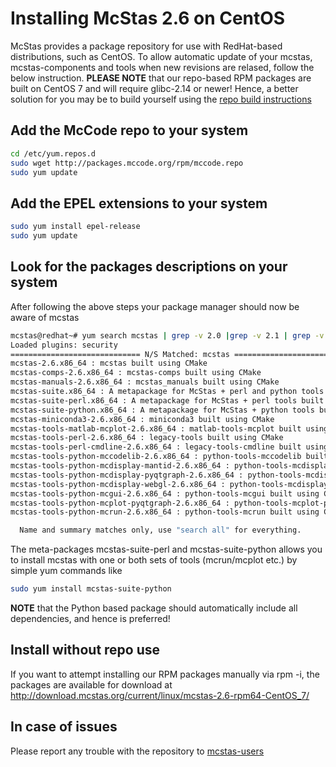 # Installing McStas 2.6 on CentOS 

McStas provides a package repository for use with RedHat-based distributions, such as CentOS. To allow automatic update of your mcstas, mcstas-components and tools when new revisions are relased, follow the below instruction. **PLEASE NOTE** that our repo-based RPM packages are built on CentOS 7 and will require glibc-2.14 or newer! Hence, a better solution for you may be to build yourself using the [repo build instructions](https://github.com/McStasMcXtrace/McCode/wiki/Building-McStas-McXtrace)


## Add the McCode repo to your system
```bash
cd /etc/yum.repos.d
sudo wget http://packages.mccode.org/rpm/mccode.repo
sudo yum update
```


## Add the EPEL extensions to your system
```bash
sudo yum install epel-release
sudo yum update
```

## Look for the packages descriptions on your system
After following the above steps your package manager should now be aware of mcstas

```bash
mcstas@redhat~# yum search mcstas | grep -v 2.0 |grep -v 2.1 | grep -v 2.2 | grep -v 2.3 | grep -v 2.4 | grep -v 2.5
Loaded plugins: security
============================= N/S Matched: mcstas ==============================
mcstas-2.6.x86_64 : mcstas built using CMake
mcstas-comps-2.6.x86_64 : mcstas-comps built using CMake
mcstas-manuals-2.6.x86_64 : mcstas_manuals built using CMake
mcstas-suite.x86_64 : A metapackage for McStas + perl and python tools built using CMake
mcstas-suite-perl.x86_64 : A metapackage for McStas + perl tools built using CMake
mcstas-suite-python.x86_64 : A metapackage for McStas + python tools built using CMake
mcstas-miniconda3-2.6.x86_64 : miniconda3 built using CMake
mcstas-tools-matlab-mcplot-2.6.x86_64 : matlab-tools-mcplot built using CMake
mcstas-tools-perl-2.6.x86_64 : legacy-tools built using CMake
mcstas-tools-perl-cmdline-2.6.x86_64 : legacy-tools-cmdline built using CMake
mcstas-tools-python-mccodelib-2.6.x86_64 : python-tools-mccodelib built using CMake
mcstas-tools-python-mcdisplay-mantid-2.6.x86_64 : python-tools-mcdisplay-mantid built using CMake
mcstas-tools-python-mcdisplay-pyqtgraph-2.6.x86_64 : python-tools-mcdisplay-pyqtgraph built using CMake
mcstas-tools-python-mcdisplay-webgl-2.6.x86_64 : python-tools-mcdisplay-webgl
mcstas-tools-python-mcgui-2.6.x86_64 : python-tools-mcgui built using CMake
mcstas-tools-python-mcplot-pyqtgraph-2.6.x86_64 : python-tools-mcplot-pyqtgraph built using CMake
mcstas-tools-python-mcrun-2.6.x86_64 : python-tools-mcrun built using CMake

  Name and summary matches only, use "search all" for everything.
```
The meta-packages mcstas-suite-perl and mcstas-suite-python allows you to install mcstas with one or both sets of tools (mcrun/mcplot etc.) by simple yum commands like

```bash
sudo yum install mcstas-suite-python
```

**NOTE** that the Python based package should automatically include
all dependencies, and hence is preferred!

## Install without repo use
If you want to attempt installing our RPM packages manually via rpm -i, the packages are available for download at http://download.mcstas.org/current/linux/mcstas-2.6-rpm64-CentOS_7/


## In case of issues
Please report any trouble with the repository to [mcstas-users](mailto:mcstas-users@mcstas.org)

